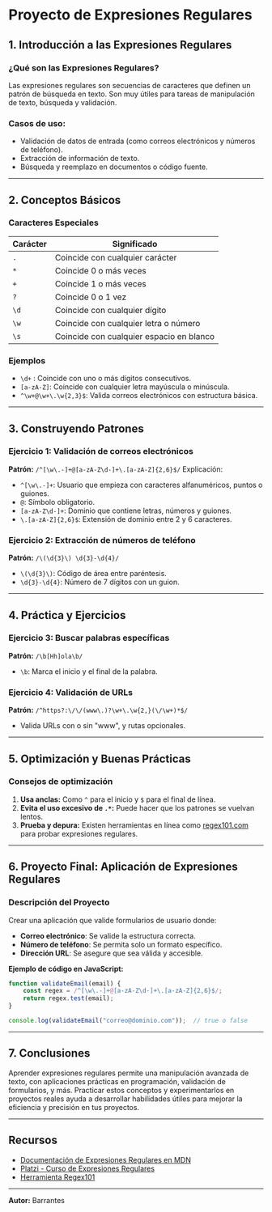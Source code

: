 
# Proyecto de Expresiones Regulares



## 1. Introducción a las Expresiones Regulares

### ¿Qué son las Expresiones Regulares?
Las expresiones regulares son secuencias de caracteres que definen un patrón de búsqueda en texto. Son muy útiles para tareas de manipulación de texto, búsqueda y validación.

### Casos de uso:
- Validación de datos de entrada (como correos electrónicos y números de teléfono).
- Extracción de información de texto.
- Búsqueda y reemplazo en documentos o código fuente.

---

## 2. Conceptos Básicos

### Caracteres Especiales
| Carácter | Significado                   |
|----------|--------------------------------|
| `.`      | Coincide con cualquier carácter |
| `*`      | Coincide 0 o más veces          |
| `+`      | Coincide 1 o más veces          |
| `?`      | Coincide 0 o 1 vez              |
| `\d`    | Coincide con cualquier dígito   |
| `\w`    | Coincide con cualquier letra o número |
| `\s`    | Coincide con cualquier espacio en blanco |

### Ejemplos
- `\d+` : Coincide con uno o más dígitos consecutivos.
- `[a-zA-Z]`: Coincide con cualquier letra mayúscula o minúscula.
- `^\w+@\w+\.\w{2,3}$`: Valida correos electrónicos con estructura básica.

---

## 3. Construyendo Patrones

### Ejercicio 1: Validación de correos electrónicos
**Patrón:** `/^[\w\.-]+@[a-zA-Z\d-]+\.[a-zA-Z]{2,6}$/`
Explicación:
- `^[\w\.-]+`: Usuario que empieza con caracteres alfanuméricos, puntos o guiones.
- `@`: Símbolo obligatorio.
- `[a-zA-Z\d-]+`: Dominio que contiene letras, números y guiones.
- `\.[a-zA-Z]{2,6}$`: Extensión de dominio entre 2 y 6 caracteres.

### Ejercicio 2: Extracción de números de teléfono
**Patrón:** `/\(\d{3}\) \d{3}-\d{4}/`
- `\(\d{3}\)`: Código de área entre paréntesis.
- `\d{3}-\d{4}`: Número de 7 dígitos con un guion.

---

## 4. Práctica y Ejercicios

### Ejercicio 3: Buscar palabras específicas
**Patrón:** `/\b[Hh]ola\b/`
- `\b`: Marca el inicio y el final de la palabra.

### Ejercicio 4: Validación de URLs
**Patrón:** `/^https?:\/\/(www\.)?\w+\.\w{2,}(\/\w+)*$/`
- Valida URLs con o sin "www", y rutas opcionales.

---

## 5. Optimización y Buenas Prácticas

### Consejos de optimización
1. **Usa anclas:** Como `^` para el inicio y `$` para el final de línea.
2. **Evita el uso excesivo de `.*`:** Puede hacer que los patrones se vuelvan lentos.
3. **Prueba y depura:** Existen herramientas en línea como [regex101.com](https://regex101.com) para probar expresiones regulares.

---

## 6. Proyecto Final: Aplicación de Expresiones Regulares

### Descripción del Proyecto
Crear una aplicación que valide formularios de usuario donde:
- **Correo electrónico**: Se valide la estructura correcta.
- **Número de teléfono**: Se permita solo un formato específico.
- **Dirección URL**: Se asegure que sea válida y accesible.

**Ejemplo de código en JavaScript:**
```javascript
function validateEmail(email) {
    const regex = /^[\w\.-]+@[a-zA-Z\d-]+\.[a-zA-Z]{2,6}$/;
    return regex.test(email);
}

console.log(validateEmail("correo@dominio.com"));  // true o false
```

---

## 7. Conclusiones

Aprender expresiones regulares permite una manipulación avanzada de texto, con aplicaciones prácticas en programación, validación de formularios, y más. Practicar estos conceptos y experimentarlos en proyectos reales ayuda a desarrollar habilidades útiles para mejorar la eficiencia y precisión en tus proyectos.

---

## Recursos

- [Documentación de Expresiones Regulares en MDN](https://developer.mozilla.org/es/docs/Web/JavaScript/Guide/Regular_Expressions)
- [Platzi - Curso de Expresiones Regulares](https://platzi.com/clases/expresiones-regulares/)
- [Herramienta Regex101](https://regex101.com/)

---

**Autor:** Barrantes
